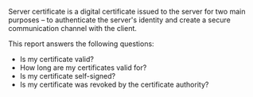 Server certificate is a digital certificate issued to the server for two main purposes – to authenticate the server's identity and create a secure communication channel with the client.

This report answers the following questions:

- Is my certificate valid?
- How long are my certificates valid for?
- Is my certificate self-signed?
- Is my certificate was revoked by the certificate authority?
